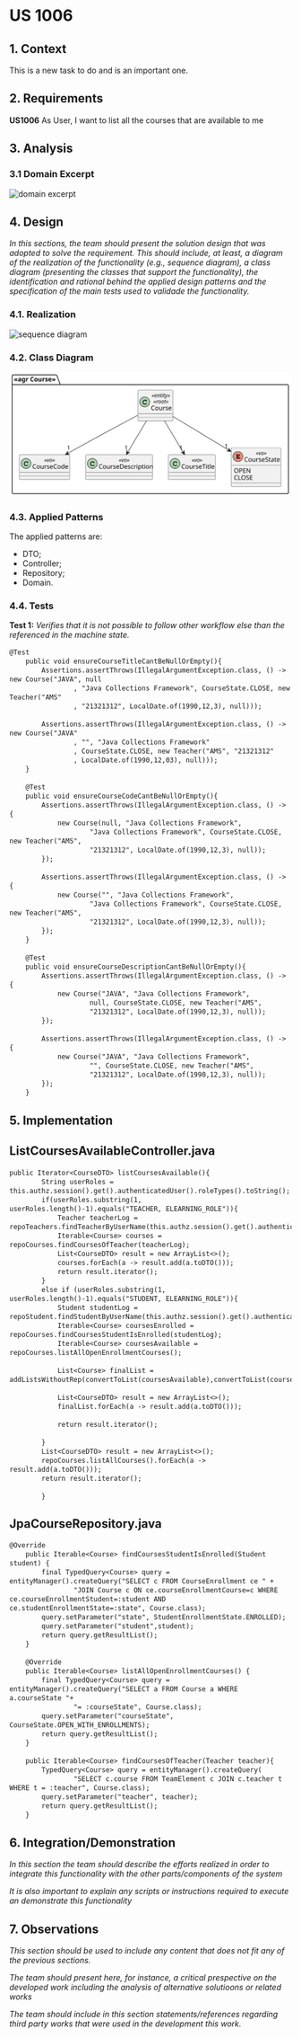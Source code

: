 # US 1006

## 1. Context

This is a new task to do and is an important one.

## 2. Requirements

**US1006** As User, I want to list all the courses that are available to me

## 3. Analysis

### 3.1 Domain Excerpt
![domain excerpt](domain_excerpt_1006.svg)

## 4. Design

*In this sections, the team should present the solution design that was adopted to solve the requirement. This should include, at least, a diagram of the realization of the functionality (e.g., sequence diagram), a class diagram (presenting the classes that support the functionality), the identification and rational behind the applied design patterns and the specification of the main tests used to validade the functionality.*

### 4.1. Realization
![sequence diagram](sequence_diagram_1006.svg "sequence_diagram_1006.svg")

### 4.2. Class Diagram

![class_diagram_1006](class_diagram_1006.svg "class_diagram_1006.svg")

### 4.3. Applied Patterns
The applied patterns are:
- DTO;
- Controller;
- Repository;
- Domain.

### 4.4. Tests
**Test 1:** *Verifies that it is not possible to follow other workflow else than the referenced in the machine state.*

```
@Test
    public void ensureCourseTitleCantBeNullOrEmpty(){
        Assertions.assertThrows(IllegalArgumentException.class, () -> new Course("JAVA", null
                , "Java Collections Framework", CourseState.CLOSE, new Teacher("AMS"
                , "21321312", LocalDate.of(1990,12,3), null)));

        Assertions.assertThrows(IllegalArgumentException.class, () -> new Course("JAVA"
                , "", "Java Collections Framework"
                , CourseState.CLOSE, new Teacher("AMS", "21321312"
                , LocalDate.of(1990,12,03), null)));
    }

    @Test
    public void ensureCourseCodeCantBeNullOrEmpty(){
        Assertions.assertThrows(IllegalArgumentException.class, () -> {
            new Course(null, "Java Collections Framework",
                    "Java Collections Framework", CourseState.CLOSE, new Teacher("AMS",
                    "21321312", LocalDate.of(1990,12,3), null));
        });

        Assertions.assertThrows(IllegalArgumentException.class, () -> {
            new Course("", "Java Collections Framework",
                    "Java Collections Framework", CourseState.CLOSE, new Teacher("AMS",
                    "21321312", LocalDate.of(1990,12,3), null));
        });
    }

    @Test
    public void ensureCourseDescriptionCantBeNullOrEmpty(){
        Assertions.assertThrows(IllegalArgumentException.class, () -> {
            new Course("JAVA", "Java Collections Framework",
                    null, CourseState.CLOSE, new Teacher("AMS",
                    "21321312", LocalDate.of(1990,12,3), null));
        });

        Assertions.assertThrows(IllegalArgumentException.class, () -> {
            new Course("JAVA", "Java Collections Framework",
                    "", CourseState.CLOSE, new Teacher("AMS",
                    "21321312", LocalDate.of(1990,12,3), null));
        });
    }
 ```

## 5. Implementation

## ListCoursesAvailableController.java
```
public Iterator<CourseDTO> listCoursesAvailable(){
        String userRoles = this.authz.session().get().authenticatedUser().roleTypes().toString();
        if(userRoles.substring(1, userRoles.length()-1).equals("TEACHER, ELEARNING_ROLE")){
            Teacher teacherLog = repoTeachers.findTeacherByUserName(this.authz.session().get().authenticatedUser().username());
            Iterable<Course> courses = repoCourses.findCoursesOfTeacher(teacherLog);
            List<CourseDTO> result = new ArrayList<>();
            courses.forEach(a -> result.add(a.toDTO()));
            return result.iterator();
        }
        else if (userRoles.substring(1, userRoles.length()-1).equals("STUDENT, ELEARNING_ROLE")){
            Student studentLog = repoStudent.findStudentByUserName(this.authz.session().get().authenticatedUser().username());
            Iterable<Course> coursesEnrolled = repoCourses.findCoursesStudentIsEnrolled(studentLog);
            Iterable<Course> coursesAvailable = repoCourses.listAllOpenEnrollmentCourses();

            List<Course> finalList = addListsWithoutRep(convertToList(coursesAvailable),convertToList(coursesEnrolled));

            List<CourseDTO> result = new ArrayList<>();
            finalList.forEach(a -> result.add(a.toDTO()));

            return result.iterator();

        }
        List<CourseDTO> result = new ArrayList<>();
        repoCourses.listAllCourses().forEach(a -> result.add(a.toDTO()));
        return result.iterator();

        }
```

## JpaCourseRepository.java
```
@Override
    public Iterable<Course> findCoursesStudentIsEnrolled(Student student) {
        final TypedQuery<Course> query = entityManager().createQuery("SELECT c FROM CourseEnrollment ce " +
                "JOIN Course c ON ce.courseEnrollmentCourse=c WHERE ce.courseEnrollmentStudent=:student AND ce.studentEnrollmentState=:state", Course.class);
        query.setParameter("state", StudentEnrollmentState.ENROLLED);
        query.setParameter("student",student);
        return query.getResultList();
    }
    
    @Override
    public Iterable<Course> listAllOpenEnrollmentCourses() {
        final TypedQuery<Course> query = entityManager().createQuery("SELECT a FROM Course a WHERE a.courseState "+
                "= :courseState", Course.class);
        query.setParameter("courseState", CourseState.OPEN_WITH_ENROLLMENTS);
        return query.getResultList();
    }
    
    public Iterable<Course> findCoursesOfTeacher(Teacher teacher){
        TypedQuery<Course> query = entityManager().createQuery(
                "SELECT c.course FROM TeamElement c JOIN c.teacher t WHERE t = :teacher", Course.class);
        query.setParameter("teacher", teacher);
        return query.getResultList();
    }
```


## 6. Integration/Demonstration

*In this section the team should describe the efforts realized in order to integrate this functionality with the other parts/components of the system*

*It is also important to explain any scripts or instructions required to execute an demonstrate this functionality*

## 7. Observations

*This section should be used to include any content that does not fit any of the previous sections.*

*The team should present here, for instance, a critical prespective on the developed work including the analysis of alternative solutioons or related works*

*The team should include in this section statements/references regarding third party works that were used in the development this work.*
